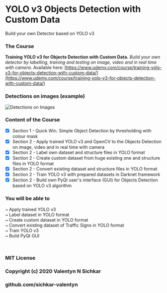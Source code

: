 # YOLO v3 Objects Detection with Custom Data
Build your own Detector based on YOLO v3


### The Course
**Training YOLO v3 for Objects Detection with Custom Data.** *Build your own detector by labelling, training and testing on image, video and in real time with camera.* Available here: [https://www.udemy.com/course/training-yolo-v3-for-objects-detection-with-custom-data/](https://www.udemy.com/course/training-yolo-v3-for-objects-detection-with-custom-data/)


### Detections on images (example)
![Detections on Images](https://github.com/sichkar-valentyn/YOLO-v3-Objects-Detection-with-Custom-Data/blob/master/images/slides_detections_2.gif "YOLO v3 Objects Detections on Images")


### Content of the Course
- [x] Section 1 - Quick Win. Simple Object Detection by thresholding with colour mask
- [x] Section 2 - Apply trained YOLO v3 and OpenCV to the Objects Detection on image, video and in real time with camera
- [x] Section 2 - Label own dataset and structure files in YOLO format
- [x] Section 2 - Create custom dataset from huge existing one and structure files in YOLO format	
- [x] Section 2 - Convert existing dataset and structure files in YOLO format		
- [x] Section 2 - Train YOLO v3 with prepared datasets in Darknet framework
- [x] Section 2 - Build own PyQt user's interface (GUI) for Objects Detection based on YOLO v3 algorithm

### You will be able to
<kbd>→</kbd> Apply trained YOLO v3
<br/><kbd>→</kbd> Label dataset in YOLO format
<br/><kbd>→</kbd> Create custom dataset in YOLO format
<br/><kbd>→</kbd> Convert existing dataset of Traffic Signs in YOLO format
<br/><kbd>→</kbd> Train YOLO v3
<br/><kbd>→</kbd> Build PyQt GUI

<br/>

### MIT License
### Copyright (c) 2020 Valentyn N Sichkar
### github.com/sichkar-valentyn
